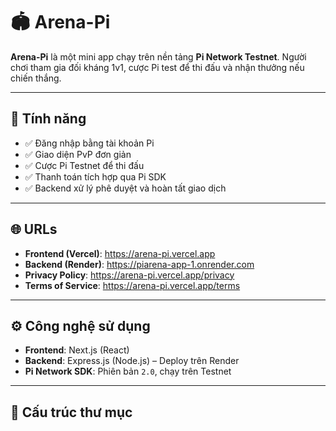 # 🏟 Arena-Pi

**Arena-Pi** là một mini app chạy trên nền tảng **Pi Network Testnet**. Người chơi tham gia đối kháng 1v1, cược Pi test để thi đấu và nhận thưởng nếu chiến thắng.

---

## 🚀 Tính năng

- ✅ Đăng nhập bằng tài khoản Pi
- ✅ Giao diện PvP đơn giản
- ✅ Cược Pi Testnet để thi đấu
- ✅ Thanh toán tích hợp qua Pi SDK
- ✅ Backend xử lý phê duyệt và hoàn tất giao dịch

---

## 🌐 URLs

- **Frontend (Vercel)**: https://arena-pi.vercel.app
- **Backend (Render)**: https://piarena-app-1.onrender.com
- **Privacy Policy**: https://arena-pi.vercel.app/privacy
- **Terms of Service**: https://arena-pi.vercel.app/terms

---

## ⚙️ Công nghệ sử dụng

- **Frontend**: Next.js (React)
- **Backend**: Express.js (Node.js) – Deploy trên Render
- **Pi Network SDK**: Phiên bản `2.0`, chạy trên Testnet

---

## 📁 Cấu trúc thư mục
